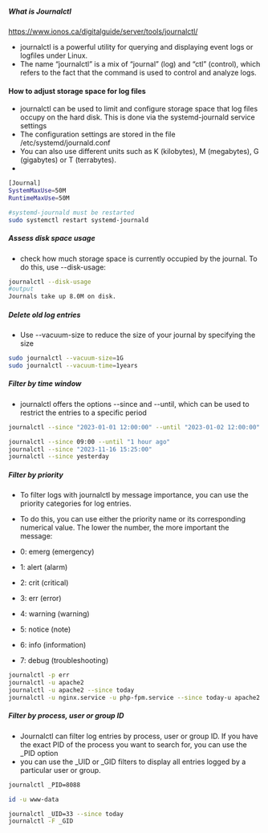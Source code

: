 ##### What is Journalctl
https://www.ionos.ca/digitalguide/server/tools/journalctl/
- journalctl is a powerful utility for querying and displaying event logs or logfiles under Linux.
- The name “journalctl” is a mix of “journal” (log) and “ctl” (control), which refers to the fact that the command is used to control and analyze logs.

#### How to adjust storage space for log files
- journalctl can be used to limit and configure storage space that log files occupy on the hard disk. This is done via the systemd-journald service settings
- The configuration settings are stored in the file /etc/systemd/journald.conf
- You can also use different units such as K (kilobytes), M (megabytes), G (gigabytes) or T (terrabytes).
- 
``````sh
[Journal] 
SystemMaxUse=50M 
RuntimeMaxUse=50M

#systemd-journald must be restarted 
sudo systemctl restart systemd-journald

``````
##### Assess disk space usage
- check how much storage space is currently occupied by the journal. To do this, use --disk-usage:
``````sh
journalctl --disk-usage
#output
Journals take up 8.0M on disk.

``````
##### Delete old log entries
- Use --vacuum-size to reduce the size of your journal by specifying the size
``````sh
sudo journalctl --vacuum-size=1G
sudo journalctl --vacuum-time=1years

``````
##### Filter by time window
- journalctl offers the options --since and --until, which can be used to restrict the entries to a specific period
``````sh
journalctl --since "2023-01-01 12:00:00" --until "2023-01-02 12:00:00"

journalctl --since 09:00 --until "1 hour ago"
journalctl --since "2023-11-16 15:25:00"
journalctl --since yesterday
``````
##### Filter by priority
- To filter logs with journalctl by message importance, you can use the priority categories for log entries.
- To do this, you can use either the priority name or its corresponding numerical value. The lower the number, the more important the message:

- 0: emerg (emergency)
- 1: alert (alarm)
- 2: crit (critical)
- 3: err (error)
- 4: warning (warning)
- 5: notice (note)
- 6: info (information)
- 7: debug (troubleshooting)

``````sh
journalctl -p err
journalctl -u apache2
journalctl -u apache2 --since today
journalctl -u nginx.service -u php-fpm.service --since today-u apache2 --since today

``````
##### Filter by process, user or group ID
- Journalctl can filter log entries by process, user or group ID. If you have the exact PID of the process you want to search for, you can use the _PID option
- you can use the _UID or _GID filters to display all entries logged by a particular user or group.
``````sh
journalctl _PID=8088

id -u www-data

journalctl _UID=33 --since today
journalctl -F _GID
``````
##### 

``````sh


``````


